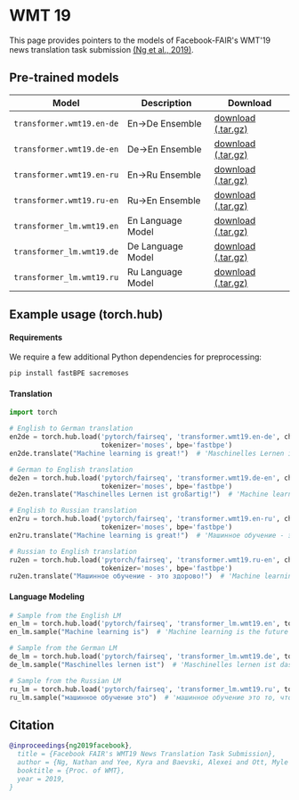 # WMT 19

This page provides pointers to the models of Facebook-FAIR's WMT'19 news translation task submission [(Ng et al., 2019)](https://arxiv.org/abs/1907.06616).

## Pre-trained models

Model | Description | Download
---|---|---
`transformer.wmt19.en-de` | En->De Ensemble | [download (.tar.gz)](https://dl.fbaipublicfiles.com/fairseq/models/wmt19.en-de.joined-dict.ensemble.tar.gz)
`transformer.wmt19.de-en` | De->En Ensemble | [download (.tar.gz)](https://dl.fbaipublicfiles.com/fairseq/models/wmt19.de-en.joined-dict.ensemble.tar.gz)
`transformer.wmt19.en-ru` | En->Ru Ensemble | [download (.tar.gz)](https://dl.fbaipublicfiles.com/fairseq/models/wmt19.en-ru.ensemble.tar.gz)
`transformer.wmt19.ru-en` | Ru->En Ensemble | [download (.tar.gz)](https://dl.fbaipublicfiles.com/fairseq/models/wmt19.ru-en.ensemble.tar.gz)
`transformer_lm.wmt19.en` | En Language Model | [download (.tar.gz)](https://dl.fbaipublicfiles.com/fairseq/models/lm/wmt19.en.tar.gz)
`transformer_lm.wmt19.de` | De Language Model | [download (.tar.gz)](https://dl.fbaipublicfiles.com/fairseq/models/lm/wmt19.de.tar.gz)
`transformer_lm.wmt19.ru` | Ru Language Model | [download (.tar.gz)](https://dl.fbaipublicfiles.com/fairseq/models/lm/wmt19.ru.tar.gz)

## Example usage (torch.hub)

#### Requirements

We require a few additional Python dependencies for preprocessing:
```bash
pip install fastBPE sacremoses
```

#### Translation

```python
import torch

# English to German translation
en2de = torch.hub.load('pytorch/fairseq', 'transformer.wmt19.en-de', checkpoint_file='model1.pt:model2.pt:model3.pt:model4.pt',
                       tokenizer='moses', bpe='fastbpe')
en2de.translate("Machine learning is great!")  # 'Maschinelles Lernen ist großartig!'

# German to English translation
de2en = torch.hub.load('pytorch/fairseq', 'transformer.wmt19.de-en', checkpoint_file='model1.pt:model2.pt:model3.pt:model4.pt',
                       tokenizer='moses', bpe='fastbpe')
de2en.translate("Maschinelles Lernen ist großartig!")  # 'Machine learning is great!'

# English to Russian translation
en2ru = torch.hub.load('pytorch/fairseq', 'transformer.wmt19.en-ru', checkpoint_file='model1.pt:model2.pt:model3.pt:model4.pt',
                       tokenizer='moses', bpe='fastbpe')
en2ru.translate("Machine learning is great!")  # 'Машинное обучение - это здорово!'

# Russian to English translation
ru2en = torch.hub.load('pytorch/fairseq', 'transformer.wmt19.ru-en', checkpoint_file='model1.pt:model2.pt:model3.pt:model4.pt',
                       tokenizer='moses', bpe='fastbpe')
ru2en.translate("Машинное обучение - это здорово!")  # 'Machine learning is great!'
```

#### Language Modeling

```python
# Sample from the English LM
en_lm = torch.hub.load('pytorch/fairseq', 'transformer_lm.wmt19.en', tokenizer='moses', bpe='fastbpe')
en_lm.sample("Machine learning is")  # 'Machine learning is the future of computing, says Microsoft boss Satya Nadella ...'

# Sample from the German LM
de_lm = torch.hub.load('pytorch/fairseq', 'transformer_lm.wmt19.de', tokenizer='moses', bpe='fastbpe')
de_lm.sample("Maschinelles lernen ist")  # 'Maschinelles lernen ist das A und O (neues-deutschland.de) Die Arbeitsbedingungen für Lehrerinnen und Lehrer sind seit Jahren verbesserungswürdig ...'

# Sample from the Russian LM
ru_lm = torch.hub.load('pytorch/fairseq', 'transformer_lm.wmt19.ru', tokenizer='moses', bpe='fastbpe')
ru_lm.sample("машинное обучение это")  # 'машинное обучение это то, что мы называем "искусственным интеллектом".'
```

## Citation
```bibtex
@inproceedings{ng2019facebook},
  title = {Facebook FAIR's WMT19 News Translation Task Submission},
  author = {Ng, Nathan and Yee, Kyra and Baevski, Alexei and Ott, Myle and Auli, Michael and Edunov, Sergey},
  booktitle = {Proc. of WMT},
  year = 2019,
}
```
